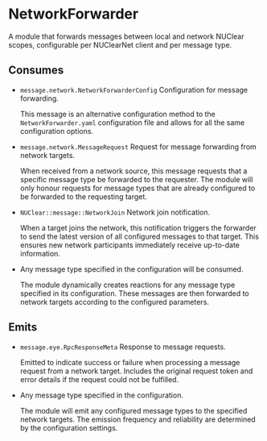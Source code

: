 # NetworkForwarder

A module that forwards messages between local and network NUClear scopes, configurable per NUClearNet client and per message type.

## Consumes

- `message.network.NetworkForwarderConfig` Configuration for message forwarding.

  This message is an alternative configuration method to the `NetworkForwarder.yaml` configuration file and allows for all the same configuration options.

- `message.network.MessageRequest` Request for message forwarding from network targets.

  When received from a network source, this message requests that a specific message type be forwarded to the requester.
  The module will only honour requests for message types that are already configured to be forwarded to the requesting target.

- `NUClear::message::NetworkJoin` Network join notification.

  When a target joins the network, this notification triggers the forwarder to send the latest version of all configured messages to that target.
  This ensures new network participants immediately receive up-to-date information.

- Any message type specified in the configuration will be consumed.

  The module dynamically creates reactions for any message type specified in its configuration.
  These messages are then forwarded to network targets according to the configured parameters.

## Emits

- `message.eye.RpcResponseMeta` Response to message requests.

  Emitted to indicate success or failure when processing a message request from a network target.
  Includes the original request token and error details if the request could not be fulfilled.

- Any message type specified in the configuration.

  The module will emit any configured message types to the specified network targets.
  The emission frequency and reliability are determined by the configuration settings.
